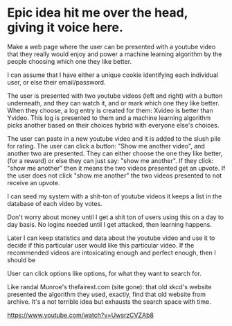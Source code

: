 

# Epic idea hit me over the head, giving it voice here.

Make a web page where the user can be presented with a youtube video that they really would enjoy
and power a machine learning algorithm by the people choosing which one they like better.

I can assume that I have either a unique cookie identifying each individual user, or else their email/password.

The user is presented with two youtube videos (left and right) with a button underneath, and they 
can watch it, and or mark which one they like better.  When they choose, a log entry is created for them:
Xvideo is better than Yvideo.  This log is presented to them and a machine learning algorithm picks another
based on their choices hybrid with everyone else's choices.

The user can paste in a new youtube video and it is added to the slush pile for rating.
The user can click a button: "Show me another video", and another two are presented.  They can either
choose the one they like better, (for a reward) or else they can just say: "show me another".
If they click: "show me another" then it means the two videos presented get an upvote.
If the user does not click "show me another" the two videos presented to not receive an upvote.

I can seed my system with a shit-ton of youtube videos it keeps a list in the database of each video by votes.

Don't worry about money until I get a shit ton of users using this on a day to day basis.
No logins needed until I get attacked, then learning happens.

Later I can keep statistics and data about the youtube video and use it to decide if this particular 
user would like this particular video.
If the recommended videos are intoxicating enough and perfect enough, then I should be

User can click options like options, for what they want to search for.

Like randal Munroe's thefairest.com (site gone): that old xkcd's website presented the algorithm they 
used, exactly, find that old website from archive.  It's a not terrible idea but exhausts the search
space with time.

https://www.youtube.com/watch?v=UwsrzCVZAb8

